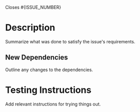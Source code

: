 Closes #{ISSUE_NUMBER}

# Description

Summarize what was done to satisfy the issue's requirements.

## New Dependencies

Outline any changes to the dependencies.

# Testing Instructions

Add relevant instructions for trying things out.
